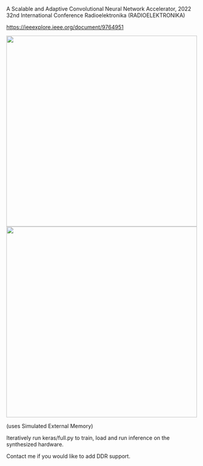 A Scalable and Adaptive Convolutional Neural Network Accelerator, 2022 32nd International Conference Radioelektronika (RADIOELEKTRONIKA)

https://ieeexplore.ieee.org/document/9764951

<img src="https://github.com/user-attachments/assets/4100e1c1-5b74-40a7-bcf5-5a9bb88b7338"  width="500" >

<img src="https://github.com/user-attachments/assets/3fed2894-618a-4c92-b10b-0a1c6f970d6a"  width="500" >

(uses Simulated External Memory)

Iteratively run keras/full.py to train, load and run inference on the synthesized hardware.



Contact me if you would like to add DDR support.
